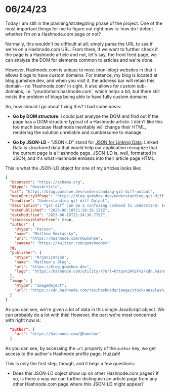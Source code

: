 # 06/24/23

Today I am still in the planning/strategizing phase of the project. One of the most important things for me to figure out right now is: how do I detect whether I'm on a Hashnode.com page or not?

Normally, this wouldn't be difficult at all; simply parse the URL to see if we're on a Hashnode.com URL. From there, if we want to further check if the page is a Hashnode article and not, let's say, the front feed page, we can analyze the DOM for elements common to articles and we're done.

However, Hashnode.com is unique to most (non-blog) websites in that it allows blogs to have custom domains. For instance, my blog is located at blog.gumshoe.dev, and when you visit it, the address bar will retain this domain - no 'Hashnode.com' in sight. It also allows for custom sub-domains, i.e. 'yourdomain.hashnode.com', which helps a bit, but there still exists the problem of blogs being able to have fully custom domains.

So, how should I go about fixing this? I had some ideas:

- **Go by DOM structure**: I could just analyze the DOM and find out if the page has a DOM structure typical of a Hashnode article. I didn't like this too much because Hashnode inevitably will change their HTML, rendering the solution unreliable and cumbersome to manage.

- **Go by JSON-LD** - "JSON-LD" stand for [JSON for Linking Data](https://json-ld.org/). Linked Data is structured data that would help our application recognize that the current page is a Hashnode page. JSON-LD is, well, formatted in JSON, and it's what Hashnode embeds into their article page HTML.

This is what the JSON-LD object for one of my articles looks like:

```json
{
  "@context": "https://schema.org",
  "@type": "NewsArticle",
  "url": "https://blog.gumshoe.dev/understanding-git-diff-output",
  "mainEntityOfPage": "https://blog.gumshoe.dev/understanding-git-diff-output",
  "headline": "Understanding git diff Output",
  "description": "git diff can be a confusing command to understand. In this tutorial, I aim to demystify the command by clarifying its ambiguities and clearly outlining its syntax so you never have to go \"huh?\" when it comes to git diff ever again.\nWhat is a Diff?\nIn...",
  "datePublished": "2023-06-18T21:28:38.131Z",
  "dateModified": "2023-06-18T21:34:30.775Z",
  "isAccessibleForFree": true,
  "author": {
    "@type": "Person",
    "name": "Matthew Smilansky",
    "url": "https://hashnode.com/@Gumshoe",
    "sameAs": "https://twitter.com/gumshoedev"
  }@,
  "publisher": {
    "@type": "Organization",
    "name": "Matthew's Blog",
    "url": "https://blog.gumshoe.dev",
    "logo": "https://hashnode.com/utility/r?url=https%3A%2F%2Fcdn.hashnode.com%2Fres%2Fhashnode%2Fimage%2Fupload%2Fv1559814205701%2Fek9fO-yT0.jpeg%3Fw%3D800%26bm%3Dnormal%26balph%3D100%26txt64%3DTWF0dGhldydzIEJsb2c%26txtsize%3D42%26txtfit%3Dmax%26txtalign%3Dmiddle%2Ccenter%26txtfont%3DHelvetica%20Neue%2CBold%26txtclr%3Dffffff%26blend%3D2962FF"
  },
  "image": {
    "@type": "ImageObject",
    "url": "https://cdn.hashnode.com/res/hashnode/image/stock/unsplash/wX2L8L-fGeA/upload/e97ac92078f6fb93e818f123b252964d.jpeg"
  }
}
```

As you can see, we're given a lot of data in this single JavaScript object. We can probably do a lot with this! However, the part we're most concerned with right now is:

```json
  "author": {
    "url": "https://hashnode.com/@Gumshoe"
  }
```

As you can see, by accessing the `url` property of the `author` key, we get access to the author's Hashnode profile page. Huzzah!

This is only the first step, though, and it begs a few questions:

- Does this JSON-LD object show up on other Hashnode.com pages? If so, is there a way we can further distinguish an article page from any other Hashnode.com page where this JSON-LD might appear?
